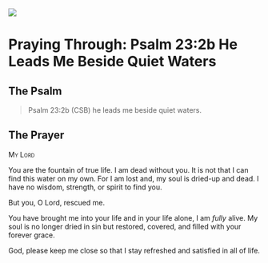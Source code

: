 <img class="intro-left" style="margin-top:10px" src="/images/art-paris-psalter.jpg">

# Praying Through: Psalm 23:2b He Leads Me Beside Quiet Waters

<p style="clear:both;">

## The Psalm

>Psalm 23:2b (CSB)   he leads me beside quiet waters.

## The Prayer

<div style="font-variant: small-caps;">
My Lord
</div>


You are the fountain of true life.
I am dead without you. 
  It is not that 
  I can find this water on my own.
For I am lost
  and, my soul is dried-up and dead.
I have no wisdom, 
  strength, 
  or spirit to find you.

But you, O Lord, rescued me.

You have brought me into your life 
  and in your life alone, 
  I am <em>fully</em> alive.
My soul is no longer dried in sin 
  but restored, 
  covered, 
  and filled with your forever grace.

God, please keep me close 
  so that I stay refreshed 
  and satisfied in all of life.
